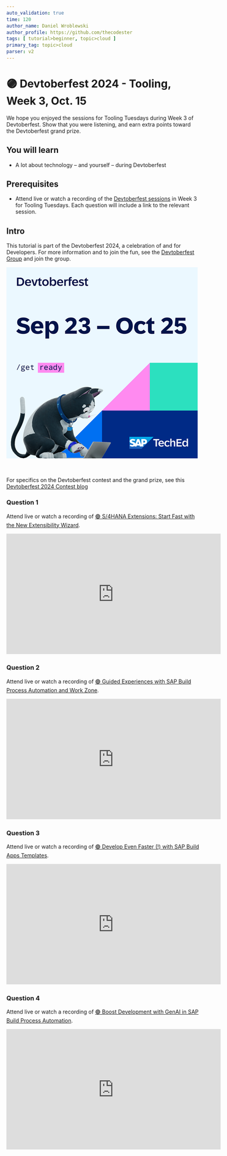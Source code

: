 ```yaml
---
auto_validation: true
time: 120
author_name: Daniel Wroblewski
author_profile: https://github.com/thecodester
tags: [ tutorial>beginner, topic>cloud ]
primary_tag: topic>cloud
parser: v2
---
```


# 🟣 Devtoberfest 2024 - Tooling, Week 3, Oct. 15
<!-- description --> We hope you enjoyed the sessions for Tooling Tuesdays during Week 3 of Devtoberfest. Show that you were listening, and earn extra points toward the Devtoberfest grand prize.  
 
## You will learn
- A lot about technology – and yourself – during Devtoberfest

## Prerequisites
- Attend live or watch a recording of the [Devtoberfest sessions](https://community.sap.com/t5/devtoberfest/eb-p/devtoberfest-events) in Week 3 for Tooling Tuesdays. Each question will include a link to the relevant session. 


## Intro
This tutorial is part of the Devtoberfest 2024, a celebration of and for Developers. For more information and to join the fun, see the [Devtoberfest Group](https://groups.community.sap.com/t5/devtoberfest/gh-p/Devtoberfest) and join the group.

![Devtoberfest](promo-image-kasimir-square.png) 

&nbsp;

For specifics on the Devtoberfest contest and the grand prize, see this [Devtoberfest 2024 Contest blog](https://community.sap.com/t5/devtoberfest-blog-posts/devtoberfest-2024-contest/ba-p/13781593)

   


### Question 1 
Attend live or watch a recording of [🟣 S/4HANA Extensions: Start Fast with the New Extensibility Wizard](https://www.youtube.com/watch?v=d1Uy5PEwbtc). 

<iframe width="560" height="315" src="https://www.youtube.com/embed/d1Uy5PEwbtc" frameborder="0" allowfullscreen></iframe>



### Question 2 
Attend live or watch a recording of [🟣 Guided Experiences with SAP Build Process Automation and Work Zone](https://www.youtube.com/watch?v=shWiPH15qz4). 

<iframe width="560" height="315" src="https://www.youtube.com/embed/q1pmO283Y5c" frameborder="0" allowfullscreen></iframe>



### Question 3 
Attend live or watch a recording of [🟣 Develop Even Faster (!) with SAP Build Apps Templates](https://www.youtube.com/watch?v=4zVepzBgSmM). 

<iframe width="560" height="315" src="https://www.youtube.com/embed/4zVepzBgSmM" frameborder="0" allowfullscreen></iframe>


### Question 4 
Attend live or watch a recording of [🟣 Boost Development with GenAI in SAP Build Process Automation](https://www.youtube.com/watch?v=Qsgxe-0XbJc). 

<iframe width="560" height="315" src="https://www.youtube.com/embed/Qsgxe-0XbJc" frameborder="0" allowfullscreen></iframe>



